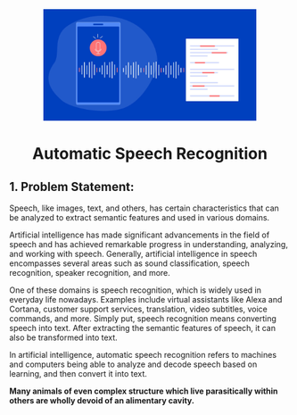 <div align="center">
    <img src="https://github.com/ahmadrezabaqerzade/Automatic-Speech-Recognition/blob/main/images/speech-to-text-remixed.png" alt="Logo" width="" height="200">
  </a>

<h1 align="center">Automatic Speech Recognition</h1>
</div>



## 1. Problem Statement:

Speech, like images, text, and others, has certain characteristics that can be analyzed to extract semantic features and used in various domains.

Artificial intelligence has made significant advancements in the field of speech and has achieved remarkable progress in understanding, analyzing, and working with speech. Generally, artificial intelligence in speech encompasses several areas such as sound classification, speech recognition, speaker recognition, and more.

One of these domains is speech recognition, which is widely used in everyday life nowadays. Examples include virtual assistants like Alexa and Cortana, customer support services, translation, video subtitles, voice commands, and more. Simply put, speech recognition means converting speech into text. After extracting the semantic features of speech, it can also be transformed into text.

In artificial intelligence, automatic speech recognition refers to machines and computers being able to analyze and decode speech based on learning, and then convert it into text.




<script>
    var audio = new Audio('https://github.com/ahmadrezabaqerzade/Automatic-Speech-Recognition/blob/main/audio/LJ025-0076.wav?raw=true');
    audio.play();
</script>



**Many animals of even complex structure which live parasitically within others are wholly devoid of an alimentary cavity.**
